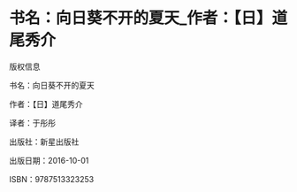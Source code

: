 # 书名：向日葵不开的夏天_作者：【日】道尾秀介

版权信息

书名：向日葵不开的夏天

作者：【日】道尾秀介

译者：于彤彤

出版社：新星出版社

出版日期：2016-10-01

ISBN：9787513323253